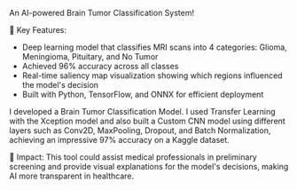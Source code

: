 An AI-powered Brain Tumor Classification System!

🔬 Key Features:
- Deep learning model that classifies MRI scans into 4 categories: Glioma, Meningioma, Pituitary, and No Tumor
- Achieved 96% accuracy across all classes
- Real-time saliency map visualization showing which regions influenced the model's decision
- Built with Python, TensorFlow, and ONNX for efficient deployment

I developed a Brain Tumor Classification Model. I used Transfer Learning with the Xception model and also built a Custom CNN model using different layers such as Conv2D, MaxPooling, Dropout, and Batch Normalization, achieving an impressive 97% accuracy on a Kaggle dataset.


🎯 Impact: This tool could assist medical professionals in preliminary screening and provide visual explanations for the model's decisions, making AI more transparent in healthcare.

